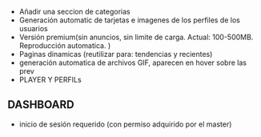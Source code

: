 * Añadir una seccion de categorias
* Generación automatic de tarjetas e imagenes de los perfiles de los usuarios
* Versión premium(sin anuncios, sin limite de carga. Actual: 100-500MB. Reproducción automatica. )
* Paginas dinamicas (reutilizar para: tendencias y recientes)
* generación automatica de archivos GIF, aparecen en hover sobre las prev
* PLAYER Y PERFILs


## DASHBOARD
* inicio de sesión requerido (con permiso adquirido por el master)